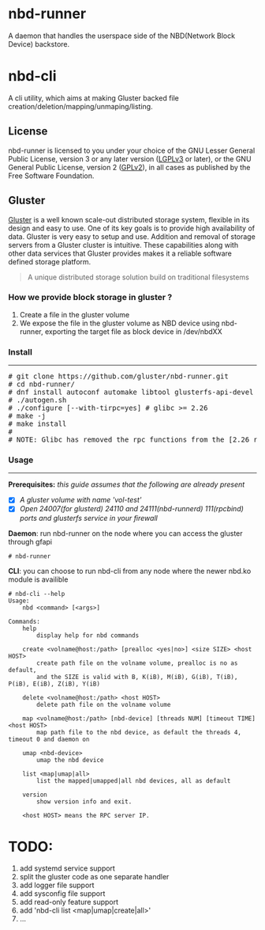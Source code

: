 # nbd-runner

A daemon that handles the userspace side of the NBD(Network Block Device) backstore.

# nbd-cli

A cli utility, which aims at making Gluster backed file creation/deletion/mapping/unmaping/listing.

## License
nbd-runner is licensed to you under your choice of the GNU Lesser General Public License, version 3 or any later version ([LGPLv3](https://opensource.org/licenses/lgpl-3.0.html) or later), or the GNU General Public License, version 2 ([GPLv2](https://opensource.org/licenses/GPL-2.0)), in all cases as published by the Free Software Foundation.

## Gluster
[Gluster](http://gluster.readthedocs.io/en/latest/) is a well known scale-out distributed storage system, flexible in its design and easy to use. One of its key goals is to provide high availability of data. Gluster is very easy to setup and use. Addition and removal of storage servers from a Gluster cluster is intuitive. These capabilities along with other data services that Gluster provides makes it a reliable software defined storage platform.

> A unique distributed storage solution build on traditional filesystems

### How we provide block storage in gluster ?

1. Create a file in the gluster volume
2. We expose the file in the gluster volume as NBD device using nbd-runner, exporting the target file as block device in /dev/nbdXX

### Install
------
<pre>
# git clone https://github.com/gluster/nbd-runner.git
# cd nbd-runner/
# dnf install autoconf automake libtool glusterfs-api-devel kmod-devel libnl3-devel libevent-devel glib2-devel
# ./autogen.sh
# ./configure [--with-tirpc=yes] # glibc >= 2.26
# make -j
# make install
#
# NOTE: Glibc has removed the rpc functions from the [2.26 release](https://sourceware.org/ml/libc-alpha/2017-08/msg00010.html). Instead of relying on glibc providing these, the modern libtirpc library should be used instead. For the old glibc version or some distribute we will still use the glibc instead.
</pre>

### Usage
------
**Prerequisites:** *this guide assumes that the following are already present*
- [x] *A gluster volume with name 'vol-test'*
- [x] *Open 24007(for glusterd) 24110 and 24111(nbd-runnerd) 111(rpcbind) ports and glusterfs service in your firewall*

<b>Daemon</b>: run nbd-runner on the node where you can access the gluster through gfapi
```script
# nbd-runner
```

<b>CLI</b>: you can choose to run nbd-cli from any node where the newer nbd.ko module is availible
```script
# nbd-cli --help
Usage:
	nbd <command> [<args>]

Commands:
	help
		display help for nbd commands

	create <volname@host:/path> [prealloc <yes|no>] <size SIZE> <host HOST>
		create path file on the volname volume, prealloc is no as default,
		and the SIZE is valid with B, K(iB), M(iB), G(iB), T(iB), P(iB), E(iB), Z(iB), Y(iB)

	delete <volname@host:/path> <host HOST>
		delete path file on the volname volume

	map <volname@host:/path> [nbd-device] [threads NUM] [timeout TIME] <host HOST>
		map path file to the nbd device, as default the threads 4, timeout 0 and daemon on

	umap <nbd-device>
		umap the nbd device

	list <map|umap|all>
		list the mapped|umapped|all nbd devices, all as default

	version
		show version info and exit.

	<host HOST> means the RPC server IP.
```

# TODO:

1. add systemd service support
2. split the gluster code as one separate handler
3. add logger file support
4. add sysconfig file support
5. add read-only feature support
6. add 'nbd-cli list <map|umap|create|all>'
7. ...
